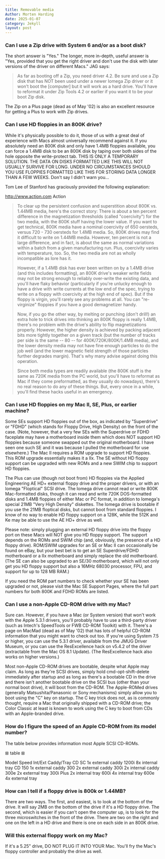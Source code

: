 ```yaml
---
title: Removable media
Author: Morten Harding
date: 2025-01-07
category: Jekyll
layout: post
---
```


### Can I use a Zip drive with System 6 and/or as a boot disk?

The short answer is "Yes." The longer, more in-depth, useful answer is "Yes, provided that you get the right driver and don't use the disk with later versions of the driver on different Macs." JAG says:

> 
> As far as booting off a Zip, you need driver 4.2. Be sure and use a Zip
> disk that has NOT been used under a newer Iomega Zip driver or it won't
> boot the [computer] but it will work as a hard drive. You'll have to
> reformat it under Zip Tools 4.2 or earlier if you want it to be your boot
> Zip disk.

The Zip on a Plus page (dead as of May '02) is also an excellent resource for getting a Plus to work with Zip drives.


### Can I use HD floppies in an 800K drive?

While it's physically possible to do it, those of us with a great deal of experience with Macs almost universally recommend against it. If you absolutely need an 800K disk and only have 1.4MB floppies available, you can force a 1.4MB disk to be an 800K disk by taping over both sides of the hole opposite the write-protect tab. THIS IS ONLY A TEMPORARY SOLUTION. THE DATA ON DISKS FORMATTED LIKE THIS WILL NOT USUALLY SURVIVE FOR LONG. UNDER NO CIRCUMSTANCES SHOULD YOU USE FLOPPIES FORMATTED LIKE THIS FOR STORING DATA LONGER THAN A FEW WEEKS. Don't say I didn't warn you...

Tom Lee of Stanford has graciously provided the following explanation:

http://www.action.com  Action

> 
> To clear up the persistent confusion and superstition about 800K vs.
> 1.44MB media, here's the correct story: There is about a ten percent
> difference in the magnetization thresholds (called "coercivity") for the
> two media, with the 800K stuff having the lower value. If you want to get
> technical, 800K media have a nominal coercivity of 650 oersteds, versus
> 720 - 730 oersteds for 1.4MB media. So, 800K drives may find it difficult
> to write on 1.44MB media. However, ten percent is not a large difference,
> and in fact, is about the same as normal variations within a batch from a
> given manufacturing run. Plus, coercivity varies with temperature, too.
> So, the two media are not as wholly incompatible as lore has it.
> 
> However, if a 1.4MB disk has ever been written on by a 1.4MB drive (and
> this includes formatting), an 800K drive's weaker write fields may not be
> strong enough to reliably over-write the existing data, and you'll have
> flaky behavior (particularly if you're unlucky enough to have a drive with
> write currents at the low end of the spec, trying to write on a floppy
> with coercivity at the high end of spec). But if the floppy is virgin,
> you'll rarely see any problems at all. You can "re-virginize" floppies if
> you have a good demagnetizer handy.
> 
> Now, if you go the other way, by melting or punching (don't drill!) an
> extra hole to trick drives into thinking an 800K floppy is really 1.4MB,
> there's no problem with the drive's ability to flip magnetizations
> properly. However, the higher density is achieved by packing adjacent bits
> more tightly together on a given track (but the number of tracks per side
> is the same -- 80 -- for 400K/720K/800K/1.4MB media), and the lower
> density media may not have fine enough particles to do the job well (and
> the lower magnetic field strength of those particles further degrades
> margin). That's why many advise against doing this operation.
> 
> Since both media types are readily available (the 800K stuff is the same
> as 720K media from the PC world, but you'll have to reformat as Mac if
> they come preformatted, as they usually do nowadays), there's no real
> reason to do any of these things. But, every once in a while, you'll find
> these hacks useful in an emergency.


### Can I use HD floppies on my Mac II, SE, Plus, or earlier machine?

Some SEs support HD floppies out of the box, as indicated by "Superdrive" or "FDHD" (which stands for Floppy Drive, High Density) on the front of the case. (Note, however, that a very few SEs with the Superdrive or FDHD faceplate may have a motherboard inside them which does NOT support HD floppies because someone swapped out the original motherboard. I have seen one such SE and it was because I pulled the motherboard for use elsewhere.) The Mac II requires a ROM upgrade to support HD floppies. This ROM upgrade essentially makes it a IIx. The SE without HD floppy support can be upgraded with new ROMs and a new SWIM chip to support HD floppies.

The Plus can use (though not boot from) HD floppies via the Applied Engineering AE HD+ external floppy drive and the proper drivers, or with an Iomega "Floptical" SCSI drive. The Iomega drive cannot read or write 800K Mac-formatted disks, though it can read and write 720K DOS-formatted disks and 1.4MB floppies of either Mac or PC format, in addition to Iomega's special 21MB "Very High Density" diskettes. The Iomega drive is bootable if you use the 21MB floptical disks, but cannot boot from standard floppies. I know of no way to enable HD floppy support on a 128K, while the 512K and Ke may be able to use the AE HD+ drive as well.

Please note: simply plugging an external HD floppy drive into the floppy port on these Macs will NOT give you HD floppy support. The support depends on the ROMs and SWIM chip (and, obviously, the presence of a HD floppy drive). ROM/SWIM upgrades for an SE or Mac II can occasionally be found on eBay, but your best bet is to get an SE Superdrive/FDHD motherboard or a IIx motherboard and simply replace the old motherboard. (The SE can also be upgraded to an SE/30 motherboard, which will not only get you HD floppy support but also a 16MHz 68030 processor, FPU, and support for up to 128 MB RAM.)

If you need the ROM part numbers to check whether your SE has been upgraded or not, please visit the Mac SE Support Pages, where the full part numbers for both 800K and FDHD ROMs are listed.


### Can I use a non-Apple CD-ROM drive with my Mac?

Sure can. However, if you have a Mac (or System version) that won't work with the Apple 5.3.1 drivers, you'll probably have to use a third-party driver (such as Intech's SpeedTools or FWB CD-ROM Toolkit) with it. There's a page on MacMad (dead as of May '02) that has lots of helpful CD-ROM information that you might want to check out too. If you're using System 7.5 or higher, you can use the 5.3.1 driver, available from the JMUG Driver Museum, or you can use the ResExcellence hack on v5.4.2 of the driver (extractable from the Mac OS 8.1 Update). (The ResExcellence hack also works on higher versions.)

Most non-Apple CD-ROM drives are bootable, despite what Apple may claim. As long as they're SCSI drives, simply hold cmd-opt-shift-delete immediately after startup and as long as there's a bootable CD in the drive and there isn't another bootable drive on the SCSI bus (other than your normal boot drive), it will boot from the CD-ROM. The Apple-ROMed drives (generally Matsushita/Panasonic or Sony mechanisms) simply allow you to boot using the "C" key on startup. The C key trick does not, as is commonly thought, require a Mac that originally shipped with a CD-ROM drive; the Color Classic at least is known to work using the C key to boot from CDs with an Apple-branded drive.


### How do I figure the speed of an Apple CD-ROM from its model number?

The table below provides information most Apple SCSI CD-ROMs.

⊞ table ⊞

Model Speed Int/Ext Caddy/Tray
CD SC 1x external caddy
1200i 8x internal tray
CD 150 1x external caddy
300 2x external caddy
300i 2x internal caddy
300e 2x external tray
300i Plus 2x internal tray
600i 4x internal tray
600e 4x external tray


### How can I tell if a floppy drive is 800k or 1.44MB?

There are two ways. The first, and easiest, is to look at the bottom of the drive. It will say 2MB on the bottom of the drive if it's a HD floppy drive. The second, which is easier if you can't open the computer up, is to look for the three microswitches in the front of the drive. There are two on the right and one on the left in a HD drive and there is one on each side in an 800K drive.


### Will this external floppy work on my Mac?

If it's a 5.25" drive, DO NOT PLUG IT INTO YOUR Mac. You'll fry the Mac's floppy controller and probably the drive as well.
